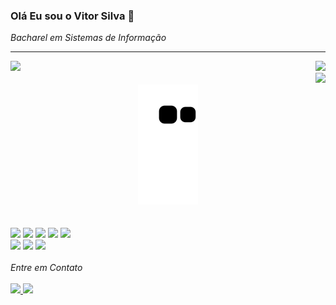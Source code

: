 ### Olá Eu sou o Vitor Silva 👋

<i>Bacharel em Sistemas de Informação</i>

<hr />

  <div>
     <img align="left" src="https://github.com/micaellimedeiros/micaellimedeiros/blob/master/image/computer-illustration.png">
  </div>

<div>

  <div align="right">
    <img width="330px" src="https://github-readme-stats.vercel.app/api/top-langs/?username=VitorSilvaTI&layout=compact&theme=tokyonight">
  </div>
 
  <div align="right">
    <img width="380px" src="https://github-readme-stats.vercel.app/api?username=VitorSilvaTI&show_icons=true&theme=tokyonight">
  </div>
  
 <div align="center">
     <img src="https://github.com/micaellimedeiros/micaellimedeiros/blob/output/github-contribution-grid-snake.svg">
 </div>

</div>

<br>

<br>

<div>
  <img src="https://img.shields.io/badge/Visual_Studio_Code-0078D4?style=for-the-badge&logo=visual%20studio%20code&logoColor=white">
  <img src="https://img.shields.io/badge/GIT-E44C30?style=for-the-badge&logo=git&logoColor=white">
  <img src="https://img.shields.io/badge/Bootstrap-563D7C?style=for-the-badge&logo=bootstrap&logoColor=white">
  <img src="https://img.shields.io/badge/jQuery-0769AD?style=for-the-badge&logo=jquery&logoColor=white">
  <img src="https://img.shields.io/badge/Figma-F24E1E?style=for-the-badge&logo=figma&logoColor=white">
  
  <br>
  
  <img src="https://img.shields.io/badge/HTML5-E34F26?style=for-the-badge&logo=html5&logoColor=white">
  <img src="https://img.shields.io/badge/CSS3-1572B6?style=for-the-badge&logo=css3&logoColor=white">
  <img src="https://img.shields.io/badge/JavaScript-323330?style=for-the-badge&logo=javascript&logoColor=F7DF1E">
<div>
  
<br>
  
<div>
  <i>Entre em Contato</i>
</div>

<br>  
  
<div>
  <a href="mailto:vitordasilvati@gmail.com">
     <img src="https://img.shields.io/badge/Gmail-D14836?style=for-the-badge&logo=gmail&logoColor=white">
  </a>
  <a href="https://www.linkedin.com/in/vitor-da-silva-400a671ab/" target="_blank">
    <img src="https://img.shields.io/badge/LinkedIn-0077B5?style=for-the-badge&logo=linkedin&logoColor=white">
  </a>
</div>
  
